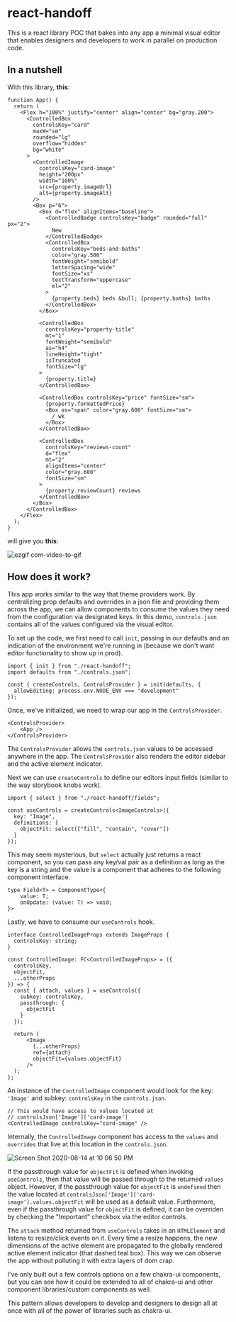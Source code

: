 # react-handoff

This is a react library POC that bakes into any app a minimal visual editor that enables designers and developers to work in parallel on production code.

## In a nutshell
With this library, **this**:
```tsx
function App() {
  return (
    <Flex h="100%" justify="center" align="center" bg="gray.200">
      <ControlledBox
        controlsKey="card"
        maxW="sm"
        rounded="lg"
        overflow="hidden"
        bg="white"
      >
        <ControlledImage
          controlsKey="card-image"
          height="200px"
          width="100%"
          src={property.imageUrl}
          alt={property.imageAlt}
        />
        <Box p="6">
          <Box d="flex" alignItems="baseline">
            <ControlledBadge controlsKey="badge" rounded="full" px="2">
              New
            </ControlledBadge>
            <ControlledBox
              controlsKey="beds-and-baths"
              color="gray.500"
              fontWeight="semibold"
              letterSpacing="wide"
              fontSize="xs"
              textTransform="uppercase"
              ml="2"
            >
              {property.beds} beds &bull; {property.baths} baths
            </ControlledBox>
          </Box>

          <ControlledBox
            controlsKey="property-title"
            mt="1"
            fontWeight="semibold"
            as="h4"
            lineHeight="tight"
            isTruncated
            fontSize="lg"
          >
            {property.title}
          </ControlledBox>

          <ControlledBox controlsKey="price" fontSize="sm">
            {property.formattedPrice}
            <Box as="span" color="gray.600" fontSize="sm">
              / wk
            </Box>
          </ControlledBox>

          <ControlledBox
            controlsKey="reviews-count"
            d="flex"
            mt="2"
            alignItems="center"
            color="gray.600"
            fontSize="sm"
          >
            {property.reviewCount} reviews
          </ControlledBox>
        </Box>
      </ControlledBox>
    </Flex>
  );
}
```
will give you **this**:

![ezgif com-video-to-gif](https://user-images.githubusercontent.com/5760059/90302977-a5a4d280-de6f-11ea-8aa7-b8a93a757fdf.gif)


## How does it work?
This app works similar to the way that theme providers work. By centralizing prop defaults and overrides in a json file and providing them across the app, we can allow components to consume the values they need from the configuration via designated keys. In this demo, `controls.json`
contains all of the values configured via the visual editor.

To set up the code, we first need to call `init`, passing in our defaults and an indication of the environment we're running in (because we don't want editor functionality to show up in prod).

```tsx
import { init } from "./react-handoff";
import defaults from "./controls.json";

const { createControls, ControlsProvider } = init(defaults, {
  allowEditing: process.env.NODE_ENV === "development"
});
```

Once, we've initialized, we need to wrap our app in the `ControlsProvider`. 

```tsx
<ControlsProvider>
    <App />
</ControlsProvider>
```

The `ControlsProvider` allows the `controls.json` values to be accessed anywhere in the app. The `ControlsProvider` also renders the editor sidebar and the active element indicator. 

Next we can use `createControls` to define our editors input fields (similar to the way storybook knobs work).

```tsx
import { select } from "./react-handoff/fields";

const useControls = createControls<ImageControls>({
  key: "Image",
  definitions: {
    objectFit: select(["fill", "contain", "cover"])
  }
});
```

This may seem mysterious, but `select` actually just returns a react component, so you can pass any key/val pair as a definition as long as the key is a string and the value is a component that adheres to the following component interface.

```tsx
type Field<T> = ComponentType<{
    value: T;
    onUpdate: (value: T) => void;
}>
```

Lastly, we have to consume our `useControls` hook.

```tsx
interface ControlledImageProps extends ImageProps {
  controlsKey: string;
}

const ControlledImage: FC<ControlledImageProps> = ({
  controlsKey,
  objectFit,
  ...otherProps
}) => {
  const { attach, values } = useControls({
    subkey: controlsKey,
    passthrough: {
      objectFit
    }
  });

  return (
      <Image 
        {...otherProps} 
        ref={attach} 
        objectFit={values.objectFit} 
      />
  );
};
```

An instance of the `ControlledImage` component would look for the key: `'Image'` and subkey: `controlsKey` in the `controls.json`.

```tsx
// This would have access to values located at
// controlsJson['Image']['card-image']
<ControlledImage controlsKey="card-image" />
```

Internally, the `ControlledImage` component has access to the `values` and `overrides` that live at this location in the `controls.json`.

![Screen Shot 2020-08-14 at 10 06 50 PM](https://user-images.githubusercontent.com/5760059/90303473-e0a90500-de73-11ea-9bac-fec58b68591f.png)


If the passthrough value for `objectFit` is defined when invoking `useControls`, then that value will be passed through to the returned `values` object. However, if the passthrough value for `objectFit` is `undefined` then the value located at `controlsJson['Image']['card-image'].values.objectFit` will be used as a default value. Furthermore, even if the passthrough value for `objectFit` is defined, it can be overriden by checking the "Important" checkbox via the editor controls. 

The `attach` method returned from `useControls` takes in an `HTMLElement` and listens to resize/click events on it. Every time a resize happens, the new dimensions of the active element are propagated to the globally rendered active element indicator (that dashed teal box). This way we can observe the app without polluting it with extra layers of dom crap.

I've only built out a few controls options on a few chakra-ui components, but you can see how it could be extended to all of chakra-ui and other component libraries/custom components as well.

This pattern allows developers to develop and designers to design all at once with all of the power of libraries such as chakra-ui.
